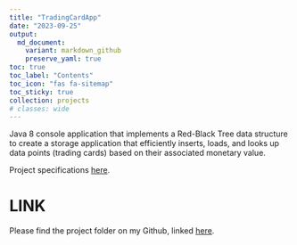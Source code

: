 ```yaml
---
title: "TradingCardApp"
date: "2023-09-25"
output:
  md_document:
    variant: markdown_github
    preserve_yaml: true
toc: true
toc_label: "Contents"
toc_icon: "fas fa-sitemap"
toc_sticky: true
collection: projects
# classes: wide
---
```


Java 8 console application that implements a Red-Black Tree data structure to create a storage application that efficiently inserts, loads, and looks up data points (trading cards) based on their associated monetary value.

Project specifications [here](https://github.com/cjabplanalp/TradingCardApp/blob/main/README.md).

# LINK

Please find the project folder on my Github, linked [here](https://github.com/cjabplanalp/TradingCardApp).
